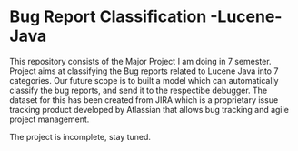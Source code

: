# **Bug Report Classification -Lucene-Java**
This repository consists of the Major Project I am doing in 7 semester. Project aims at classifying the Bug reports related to Lucene Java into 7 categories. Our future scope is to built a model which can automatically classify the bug reports, and send it to the respectibe debugger. The dataset for this has been created from JIRA which is a proprietary issue tracking product developed by Atlassian that allows bug tracking and agile project management.    

The project is incomplete, stay tuned.
